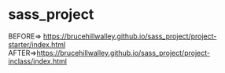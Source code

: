 # sass_project
BEFORE=> https://brucehillwalley.github.io/sass_project/project-starter/index.html
AFTER=>https://brucehillwalley.github.io/sass_project/project-inclass/index.html
